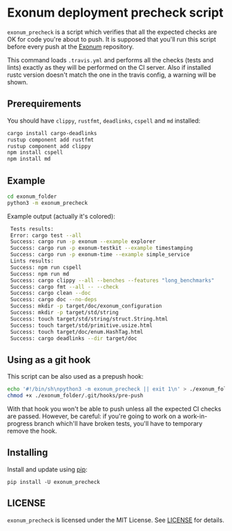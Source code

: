 # Exonum deployment precheck script

`exonum_precheck` is a script which verifies that all the expected checks are OK for code you're about to push.
It is supposed that you'll run this script before every push at the [Exonum](https://github.com/exonum/exonum) repository.

This command loads `.travis.yml` and performs all the checks (tests and lints) exactly as they will be performed on the CI server.
Also if installed rustc version doesn't match the one in the travis config, a warning will be shown.

## Prerequirements

You should have `clippy`, `rustfmt`, `deadlinks`, `cspell` and `md` installed:

```sh
cargo install cargo-deadlinks
rustup component add rustfmt
rustup component add clippy
npm install cspell
npm install md
```

## Example

```sh
cd exonum_folder
python3 -m exonum_precheck
```

Example output (actually it's colored):
```sh
 Tests results:
 Error: cargo test --all
 Success: cargo run -p exonum --example explorer
 Success: cargo run -p exonum-testkit --example timestamping
 Success: cargo run -p exonum-time --example simple_service
 Lints results:
 Success: npm run cspell
 Success: npm run md
 Success: cargo clippy --all --benches --features "long_benchmarks"
 Success: cargo fmt --all -- --check
 Success: cargo clean --doc
 Success: cargo doc --no-deps
 Success: mkdir -p target/doc/exonum_configuration
 Success: mkdir -p target/std/string
 Success: touch target/std/string/struct.String.html
 Success: touch target/std/primitive.usize.html
 Success: touch target/doc/enum.HashTag.html
 Success: cargo deadlinks --dir target/doc
```

## Using as a git hook

This script can be also used as a prepush hook:
```sh
echo '#!/bin/sh\npython3 -m exonum_precheck || exit 1\n' > ./exonum_folder/.git/hooks/pre-push
chmod +x ./exonum_folder/.git/hooks/pre-push
```

With that hook you won't be able to push unless all the expected CI checks are passed.
However, be careful: if you're going to work on a work-in-progress branch which'll have broken tests, you'll have to temporary remove the hook.

## Installing

Install and update using [pip](https://pip.pypa.io/en/stable/quickstart/):

```
pip install -U exonum_precheck
```

## LICENSE

`exonum_precheck` is licensed under the MIT License.
See [LICENSE](LICENSE) for details.
